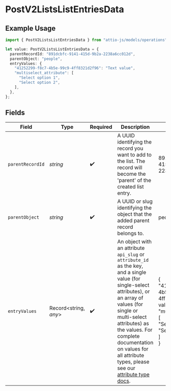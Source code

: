 # PostV2ListsListEntriesData

## Example Usage

```typescript
import { PostV2ListsListEntriesData } from "attio-js/models/operations";

let value: PostV2ListsListEntriesData = {
  parentRecordId: "891dcbfc-9141-415d-9b2a-2238a6cc012d",
  parentObject: "people",
  entryValues: {
    "41252299-f8c7-4b5e-99c9-4ff8321d2f96": "Text value",
    "multiselect_attribute": [
      "Select option 1",
      "Select option 2",
    ],
  },
};
```

## Fields

| Field                                                                                                                                                                                                                                                                                                                           | Type                                                                                                                                                                                                                                                                                                                            | Required                                                                                                                                                                                                                                                                                                                        | Description                                                                                                                                                                                                                                                                                                                     | Example                                                                                                                                                                                                                                                                                                                         |
| ------------------------------------------------------------------------------------------------------------------------------------------------------------------------------------------------------------------------------------------------------------------------------------------------------------------------------- | ------------------------------------------------------------------------------------------------------------------------------------------------------------------------------------------------------------------------------------------------------------------------------------------------------------------------------- | ------------------------------------------------------------------------------------------------------------------------------------------------------------------------------------------------------------------------------------------------------------------------------------------------------------------------------- | ------------------------------------------------------------------------------------------------------------------------------------------------------------------------------------------------------------------------------------------------------------------------------------------------------------------------------- | ------------------------------------------------------------------------------------------------------------------------------------------------------------------------------------------------------------------------------------------------------------------------------------------------------------------------------- |
| `parentRecordId`                                                                                                                                                                                                                                                                                                                | *string*                                                                                                                                                                                                                                                                                                                        | :heavy_check_mark:                                                                                                                                                                                                                                                                                                              | A UUID identifying the record you want to add to the list. The record will become the 'parent' of the created list entry.                                                                                                                                                                                                       | 891dcbfc-9141-415d-9b2a-2238a6cc012d                                                                                                                                                                                                                                                                                            |
| `parentObject`                                                                                                                                                                                                                                                                                                                  | *string*                                                                                                                                                                                                                                                                                                                        | :heavy_check_mark:                                                                                                                                                                                                                                                                                                              | A UUID or slug identifying the object that the added parent record belongs to.                                                                                                                                                                                                                                                  | people                                                                                                                                                                                                                                                                                                                          |
| `entryValues`                                                                                                                                                                                                                                                                                                                   | Record<string, *any*>                                                                                                                                                                                                                                                                                                           | :heavy_check_mark:                                                                                                                                                                                                                                                                                                              | An object with an attribute `api_slug` or `attribute_id` as the key, and a single value (for single-select attributes), or an array of values (for single or multi-select attributes) as the values. For complete documentation on values for all attribute types, please see our [attribute type docs](/docs/attribute-types). | {<br/>"41252299-f8c7-4b5e-99c9-4ff8321d2f96": "Text value",<br/>"multiselect_attribute": [<br/>"Select option 1",<br/>"Select option 2"<br/>]<br/>}                                                                                                                                                                             |
